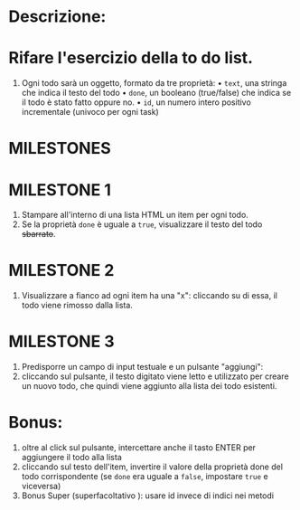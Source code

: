 # Descrizione:
# Rifare l'esercizio della to do list.

1. Ogni todo sarà un oggetto, formato da tre proprietà:
    • `text`, una stringa che indica il testo del todo
    • `done`, un booleano (true/false) che indica se il todo è stato fatto oppure no.
    • `id`, un numero intero positivo incrementale  (univoco per ogni task)

# MILESTONES

# MILESTONE 1
1. Stampare all'interno di una lista HTML un item per ogni todo.
2. Se la proprietà `done` è uguale a `true`, visualizzare il testo del todo ~~sbarrato~~.

# MILESTONE 2
1. Visualizzare a fianco ad ogni item ha una "x": cliccando su di essa, il todo viene rimosso dalla lista.

# MILESTONE 3
1. Predisporre un campo di input testuale e un pulsante "aggiungi": 
2. cliccando sul pulsante, il testo digitato viene letto e utilizzato per creare un nuovo todo, che quindi viene aggiunto alla lista dei todo esistenti.

# Bonus:
1. oltre al click sul pulsante, intercettare anche il tasto ENTER per aggiungere il todo alla lista
2. cliccando sul testo dell'item, invertire il valore della proprietà done del todo corrispondente (se `done` era uguale a `false`, impostare `true` e viceversa)
3. Bonus Super (superfacoltativo ): usare id invece di indici nei metodi